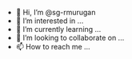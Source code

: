 - 👋 Hi, I’m @sg-rmurugan
- 👀 I’m interested in ...
- 🌱 I’m currently learning ...
- 💞️ I’m looking to collaborate on ...
- 📫 How to reach me ...

<!---
sg-rmurugan/sg-rmurugan is a ✨ special ✨ repository because its `README.md` (this file) appears on your GitHub profile.
You can click the Preview link to take a look at your changes.
--->
